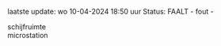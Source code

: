 laatste update: 
wo 10-04-2024 18:50   uur 
Status: FAALT - fout - 
<div class="service R">schijfruimte</div><div class="service Y">microstation</div>